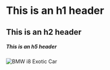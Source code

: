 # This is an h1 header
## This is an h2 header
##### This is an h5 header

![BMW i8 Exotic Car](https://www.pngall.com/wp-content/uploads/15/Exotic-Car-PNG-Pic.png)
